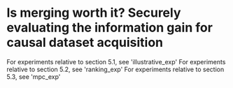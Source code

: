 # Is merging worth it? Securely evaluating the  information gain for causal dataset acquisition

For experiments relative to section 5.1, see 'illustrative_exp' 
For experiments relative to section 5.2, see 'ranking_exp' 
For experiments relative to section 5.3, see 'mpc_exp' 